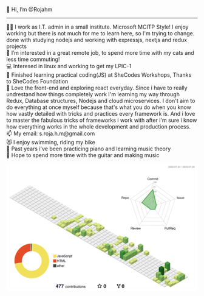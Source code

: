  👋 Hi, I’m @Rojahm
 <hr />
 👩‍💻 I work as I.T. admin in a small institute. Microsoft MCITP Style! I enjoy working but there is not much for me to learn here, so I'm trying to change.
 <br />
 done with studying nodejs and working with expressjs, nextjs and redux projects
 <br />
 👀 I’m interested in a great remote job, to spend more time with my cats and less time commuting! 
 <br />
 💻 Interesed in linux and working to get my LPIC-1
 <br />
 🌱 Finished learning practical coding(JS) at SheCodes Workshops, Thanks to SheCodes Foundation
 <br />
 👊 Love the front-end and exploring react everyday. Since i have to really undrestand how things completely work I'm learning my way through Redux, Database structures, Nodejs and cloud microservices. I don't aim to do everything at once myself because that's what you do when you know how vastly detailed with tricks and practices every framework is. And i love to master the fabulous tricks of frameworks i work with after i'm sure i know how everything works in the whole development and production process.
 <br />
 📫 My email: s.roja.h.m@gmail.com
 <br />
 😻 I enjoy swimming, riding my bike
 <br />
 🎹 Past years i've been practicing piano and learning music theory
 <br />
 🎸 Hope to spend more time with the guitar and making music
 <br /> 
 
![](./profile-3d-contrib/profile-green-animate.svg)

